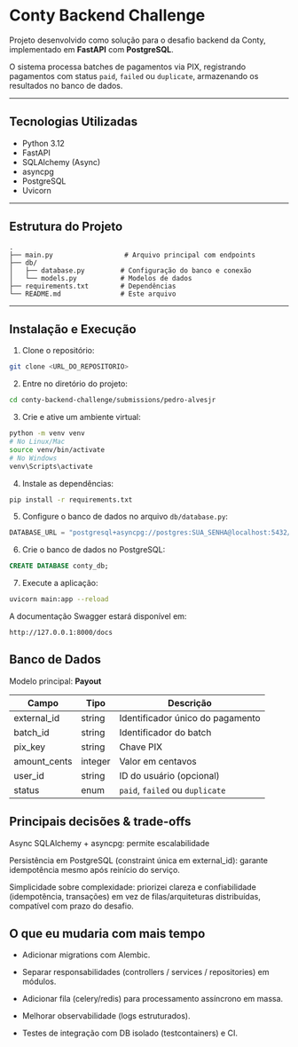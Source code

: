 # Conty Backend Challenge

Projeto desenvolvido como solução para o desafio backend da Conty, implementado em **FastAPI** com **PostgreSQL**.

O sistema processa batches de pagamentos via PIX, registrando pagamentos com status `paid`, `failed` ou `duplicate`, armazenando os resultados no banco de dados.

---

## Tecnologias Utilizadas

- Python 3.12  
- FastAPI  
- SQLAlchemy (Async)  
- asyncpg  
- PostgreSQL  
- Uvicorn  

---

## Estrutura do Projeto

```
.
├── main.py                  # Arquivo principal com endpoints
├── db/
│   ├── database.py         # Configuração do banco e conexão
│   └── models.py           # Modelos de dados
├── requirements.txt        # Dependências
└── README.md               # Este arquivo
```

---

## Instalação e Execução

1. Clone o repositório:
```bash
git clone <URL_DO_REPOSITORIO>
```

2. Entre no diretório do projeto:
```bash
cd conty-backend-challenge/submissions/pedro-alvesjr
```

3. Crie e ative um ambiente virtual:
```bash
python -m venv venv
# No Linux/Mac
source venv/bin/activate
# No Windows
venv\Scripts\activate
```

4. Instale as dependências:
```bash
pip install -r requirements.txt
```

5. Configure o banco de dados no arquivo `db/database.py`:
```python
DATABASE_URL = "postgresql+asyncpg://postgres:SUA_SENHA@localhost:5432/conty_db"
```

6. Crie o banco de dados no PostgreSQL:
```sql
CREATE DATABASE conty_db;
```

7. Execute a aplicação:
```bash
uvicorn main:app --reload
```
A documentação Swagger estará disponível em:
```
http://127.0.0.1:8000/docs
```

## Banco de Dados

Modelo principal: **Payout**

| Campo        | Tipo         | Descrição                             |
|--------------|--------------|---------------------------------------|
| external_id  | string       | Identificador único do pagamento     |
| batch_id     | string       | Identificador do batch               |
| pix_key      | string       | Chave PIX                             |
| amount_cents | integer      | Valor em centavos                     |
| user_id      | string       | ID do usuário (opcional)             |
| status       | enum         | `paid`, `failed` ou `duplicate`      |


## Principais decisões & trade-offs

Async SQLAlchemy + asyncpg: permite escalabilidade 

Persistência em PostgreSQL (constraint única em external_id): garante idempotência mesmo após reinício do serviço.

Simplicidade sobre complexidade: priorizei clareza e confiabilidade (idempotência, transações) em vez de filas/arquiteturas distribuídas, compatível com prazo do desafio.

## O que eu mudaria com mais tempo

- Adicionar migrations com Alembic.

- Separar responsabilidades (controllers / services / repositories) em módulos.

- Adicionar fila (celery/redis) para processamento assíncrono em massa.

- Melhorar observabilidade (logs estruturados).

- Testes de integração com DB isolado (testcontainers) e CI.